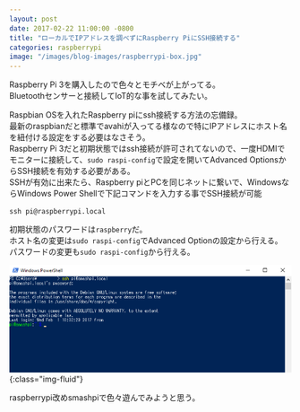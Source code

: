 ```yaml
---
layout: post
date: 2017-02-22 11:00:00 -0800
title: "ローカルでIPアドレスを調べずにRaspberry PiにSSH接続する"
categories: raspberrypi
image: "/images/blog-images/raspberrypi-box.jpg"
---
```


Raspberry Pi 3を購入したので色々とモチベが上がってる。<br>
Bluetoothセンサーと接続してIoT的な事を試してみたい。<br>

Raspbian OSを入れたRaspberry piにssh接続する方法の忘備録。<br>
最新のraspbianだと標準でavahiが入ってる様なので特にIPアドレスにホスト名を紐付ける設定をする必要はなさそう。<br>
Raspberry Pi 3だと初期状態ではssh接続が許可されてないので、一度HDMIでモニターに接続して、`sudo raspi-config`で設定を開いてAdvanced OptionsからSSH接続を有効する必要がある。<br>
SSHが有効に出来たら、Raspberry piとPCを同じネットに繋いで、WindowsならWindows Power Shellで下記コマンドを入力する事でSSH接続が可能<br>

```
ssh pi@raspberrypi.local
```

初期状態のパスワードは`raspberry`だ。<br>
ホスト名の変更は`sudo raspi-config`でAdvanced Optionの設定から行える。<br>
パスワードの変更も`sudo raspi-config`から行える。<br>

![ssh-smashpi](/images/blog-images/ssh-smashpi.png){:class="img-fluid"}<br>

raspberrypi改めsmashpiで色々遊んでみようと思う。

